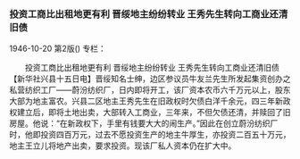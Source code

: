 ### 投资工商比出租地更有利  晋绥地主纷纷转业  王秀先生转向工商业还清旧债

1946-10-20
第2版()
专栏：

　　投资工商比出租地更有利
    晋绥地主纷纷转业
    王秀先生转向工商业还清旧债
    【新华社兴县十五日电】晋绥知名士绅，边区参议员牛友兰先生所发起集资创办之私营纺织工厂——蔚汾纺织厂，日内即将开工，该厂资本农币六千万元以上，股东大部为地主富农。兴县二区地主王秀先生在旧政权时欠债白洋千余元，四三年新政权建立后，即将土地出卖，大部转入工商业，三年来，不但欠债还清，并赎回了旧房屋。他说：“在新政权下，手里有钱要大大的闹生产。”因此在创立蔚汾纺织厂时，他即投资四百万元，过去不愿投资生产的地主牛厚生，亦投资二百五十万元，地主王立儿将地产出卖，要求投资。现该厂私人资本仍在扩大中。
